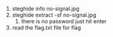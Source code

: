 1. steghide info no-signal.jpg
2. steghide extract -sf no-signal.jpg
	1. there is no password just hit enter 
3. read the flag.txt file for flag
